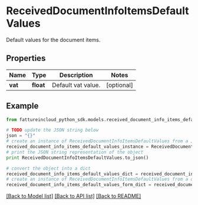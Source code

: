 # ReceivedDocumentInfoItemsDefaultValues

Default values for the document items.

## Properties
Name | Type | Description | Notes
------------ | ------------- | ------------- | -------------
**vat** | **float** | Default vat value. | [optional] 

## Example

```python
from fattureincloud_python_sdk.models.received_document_info_items_default_values import ReceivedDocumentInfoItemsDefaultValues

# TODO update the JSON string below
json = "{}"
# create an instance of ReceivedDocumentInfoItemsDefaultValues from a JSON string
received_document_info_items_default_values_instance = ReceivedDocumentInfoItemsDefaultValues.from_json(json)
# print the JSON string representation of the object
print ReceivedDocumentInfoItemsDefaultValues.to_json()

# convert the object into a dict
received_document_info_items_default_values_dict = received_document_info_items_default_values_instance.to_dict()
# create an instance of ReceivedDocumentInfoItemsDefaultValues from a dict
received_document_info_items_default_values_form_dict = received_document_info_items_default_values.from_dict(received_document_info_items_default_values_dict)
```
[[Back to Model list]](../README.md#documentation-for-models) [[Back to API list]](../README.md#documentation-for-api-endpoints) [[Back to README]](../README.md)


